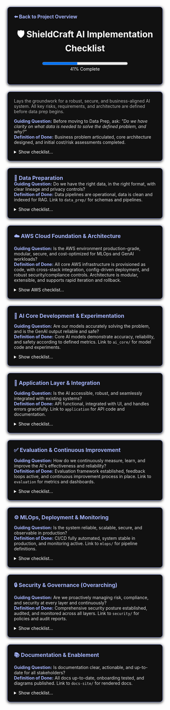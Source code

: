 <section style="border:1px solid #a5b4fc; border-radius:10px; margin:1.5em 0; box-shadow:0 2px 8px #222; padding:1.5em; background:#111; color:#fff;">
<div style="margin-bottom:1.5em;">
  <a href="../../../README.md" style="color:#a5b4fc; font-weight:bold; text-decoration:none; font-size:1.1em;">⬅️ Back to Project Overview</a>
</div>
<h1 align="center" style="margin-top:0; font-size:2em;">🛡️ ShieldCraft AI Implementation Checklist</h1>
<div id="progress-bar" align="center" style="margin-bottom:1.5em;">
  <progress id="shieldcraft-progress" value="41" max="100" style="width: 60%; height: 18px;"></progress>
  <div id="progress-label">41% Complete</div>
</div>
</section>
<section style="border:1px solid #a5b4fc; border-radius:10px; margin:1.5em 0; box-shadow:0 2px 8px #222; padding:1.5em; background:#111; color:#fff;">

<div style="margin-bottom:1em;">
  <span style="color:#b3b3b3; font-size:1em;">Lays the groundwork for a robust, secure, and business-aligned AI system. All key risks, requirements, and architecture are defined before data prep begins.</span>
</div>

<div>
  <span style="color:#a5b4fc; font-weight:bold;">Guiding Question:</span> <span style="color:#e0e0e0;">Before moving to Data Prep, ask: <em>"Do we have clarity on what data is needed to solve the defined problem, and why?"</em></span>
</div>
<div style="margin-bottom: 1em;">
  <span style="color:#a5b4fc; font-weight:bold;">Definition of Done:</span> <span style="color:#e0e0e0;">Business problem articulated, core architecture designed, and initial cost/risk assessments completed.</span>
</div>

<details id="foundation-checklist">
<summary>Show checklist…</summary>

- 🟩 [Finalize business case, value proposition, and unique differentiators](./business_case.md)
- 🟩 [User profiles, pain points, value proposition, and ROI articulated](./user_profiles.md)
- 🟩 [Define project scope, MVP features, and success metrics](./project_scope.md)
- 🟩 [Clear, business-aligned project objective documented](./project_objective.md)
- 🟩 [Data sources and expected outputs specified](./data_sources.md)
- 🟩 [Baseline infrastructure and cloud usage estimated](./infra_estimate.md)
- 🟩 [Address ethics, safety, and compliance requirements](./ethics_compliance.md)
    - 🟩 Conduct initial bias audit
    - 🟩 Draft hallucination mitigation strategy
    - 🟩 Obtain legal review for data privacy plan
    - 🟩 Document compliance requirements (GDPR, SOC2, etc.)
    - 🟩 Schedule regular compliance reviews
    - 🟩 Establish Security Architecture Review Board (see [Security & Governance](./security_governance.md))
- 🟩 [Technical, ethical, and operational risks identified with mitigation strategies](./risks_mitigation.md)
- 🟩 [Threat modeling and adversarial testing (e.g., red teaming GenAI outputs)](./security_governance.md)
- 🟩 [Privacy impact assessments and regular compliance reviews (GDPR, SOC2, etc.)](./privacy_impact_assessment.md)
- 🟩 [Set up project structure, version control, and Docusaurus documentation](./project_structure.md)
- 🟩 [Modular system layers, MLOps flow, and security/data governance designed](./modular_mlops_governance.md)
- 🟩 [Dockerfiles and Compose hardened for security, reproducibility, and best practices](./docker_hardening.md)
- 🟩 [Noxfile and developer workflow automation in place](./noxfile_workflow.md)
- 🟩 [Commit script unified, automating checks, versioning, and progress](./commit_script.md)
- 🟩 Deliverables: [business case summary](./business_case.md), [MLOps diagram](./modular_mlops_governance.md), [risk log](./risk_log.md), [cost model](./infra_estimate.md), and [ADRs](./adrs.md)
- 🟩 <strong>Production-grade AWS MLOps stack architecture implemented and tested</strong> ([architecture & dependency map](./aws_stack_architecture.md))
    - 🟩 All major AWS stacks (networking, storage, compute, data, security, monitoring) provisioned via CDK
    - 🟩 Pydantic config validation, advanced tagging, and parameterization enforced
    - 🟩 Cross-stack resource sharing and dependency injection established
    - 🟩 Security, compliance, and monitoring integrated (CloudWatch, SNS, Config, IAM boundaries)
    - 🟩 S3 lifecycle, cost controls, and budget alarms implemented
    - 🟩 536+ automated tests covering happy/unhappy paths, config validation, and outputs
    - 🟩 Comprehensive documentation for stack interactions and outputs ([see details](./aws_stack_architecture.md))


 </details></section>

 <section style="border:1px solid #a5b4fc; border-radius:10px; margin:1.5em 0; box-shadow:0 2px 8px #222; padding:1.5em; background:#111; color:#fff;">
<strong style="font-size:1.25em; color:#a5b4fc;">💾 Data Preparation</strong>

<div>
  <span style="color:#a5b4fc; font-weight:bold;">Guiding Question:</span> <span style="color:#e0e0e0;">Do we have the right data, in the right format, with clear lineage and privacy controls?</span>
</div>
<div style="margin-bottom: 1em;">
  <span style="color:#a5b4fc; font-weight:bold;">Definition of Done:</span> <span style="color:#e0e0e0;">Data pipelines are operational, data is clean and indexed for RAG. Link to <code>data_prep/</code> for schemas and pipelines.</span>
</div>
<details>
<summary>Show checklist…</summary>

- 🟩 [Identify and document all required data sources (logs, threat feeds, reports, configs)](./data_sources_required.md)
- 🟩 [Data ingestion, cleaning, normalization, privacy, and versioning](./data_ingestion_cleaning.md)
    - 🟩 [Build data ingestion pipelines](./build_data_ingestion_pipelines.md)
        - 🟩 Set up Amazon MSK (Kafka) cluster with topic creation
        - 🟥 Integrate Airbyte for connector-based data integration
        - 🟥 Implement AWS Lambda for event-driven ingestion and pre-processing
        - 🟥 Configure Amazon OpenSearch Ingestion for logs, metrics, and traces
        - 🟥 Build AWS Glue jobs for batch ETL and normalization
        - 🟥 Store raw and processed data in Amazon S3 data lake
        - 🟥 Enforce governance and privacy with AWS Lake Formation
        - 🟥 Add data quality checks (Great Expectations, Deequ)
    - 🟩 Implement data cleaning, normalization, and structuring
    - 🟩 Ensure data privacy (masking, anonymization) and compliance (GDPR, HIPAA, etc.)
    - 🟩 Establish data versioning for reproducibility
    - 🟩 Design and implement data retention policies
    - 🟩 Implement and document data deletion/right-to-be-forgotten workflows (GDPR)
    - 🟩 [Modular data flows and schemas for different data sources](./data_prep/data_inputs_overview.md)
- 🟩 Data lineage and audit trails for all data flows and model decisions
    - 🟩 Define and test disaster recovery, backup, and restore procedures for all critical data and services
- 🟥 Text chunking strategy defined and implemented for RAG
    - 🟥 Experiment with various chunking sizes and overlaps (e.g., fixed, semantic, recursive)
    - 🟥 Handle metadata preservation during chunking
- 🟥 Embedding model selection and experimentation for relevant data types
    - 🟩 Evaluate different embedding models (e.g., Bedrock Titan, open-source options)
    - 🟥 Establish benchmarking for embedding quality
- 🟩 Vector database (or `pgvector`) setup and population
    - 🟩 Select appropriate vector store (e.g., Pinecone, Weaviate, pgvector)
    - 🟩 Implement ingestion pipeline for creating and storing embeddings
    - 🟩 Optimize vector indexing for retrieval speed
    - 🟩 Implement re-ranking mechanisms for retrieved documents (e.g., Cohere Rerank, cross-encoders)

</details></section>

 <section style="border:1px solid #a5b4fc; border-radius:10px; margin:1.5em 0; box-shadow:0 2px 8px #222; padding:1.5em; background:#111; color:#fff;">
<strong style="font-size:1.25em; color:#a5b4fc;">☁️ AWS Cloud Foundation & Architecture</strong>
<div style="margin-top: 1em">
  <span style="color:#a5b4fc; font-weight:bold;">Guiding Question:</span> <span style="color:#e0e0e0;">Is the AWS environment production-grade, modular, secure, and cost-optimized for MLOps and GenAI workloads?</span>
</div>
<div style="margin-bottom:1em;">
  <span style="color:#a5b4fc; font-weight:bold;">Definition of Done:</span> <span style="color:#e0e0e0;">All core AWS infrastructure is provisioned as code, with cross-stack integration, config-driven deployment, and robust security/compliance controls. Architecture is modular, extensible, and supports rapid iteration and rollback.</span>
</div>
<details>
<summary>Show AWS checklist…</summary>

- 🟩 Multi-account, multi-environment AWS Organization structure with strict separation of dev, staging, and prod, supporting least-privilege and blast radius reduction.
- 🟩 Networking (VPC, subnets, security groups, vault secret import)
- 🟩 EventBridge (central event bus, rules, targets)
- 🟩 Step Functions (workflow orchestration, state machines, IAM roles)
- 🟩 S3 (object storage, vault secret import)
- 🟩 Lake Formation (data governance, fine-grained access control)
- 🟩 Glue (ETL, cataloging, analytics)
- 🟩 Lambda (event-driven compute, triggers)
- 🟩 Data Quality (automated validation, Great Expectations/Deequ)
- 🟩 Airbyte (connector-based ingestion, ECS services)
- 🟩 OpenSearch (search, analytics)
- 🟩 Cloud Native Hardening (CloudWatch alarms, Config rules, IAM boundaries)
- 🟩 Attack Simulation (automated security validation, Lambda, alarms)
- 🟩 Secrets Manager (centralized secrets, cross-stack exports)
- 🟩 MSK (Kafka streaming, broker info, roles)
- 🟩 SageMaker (model training, deployment, monitoring)
- 🟩 Budget (cost guardrails, alerts, notifications)
- 🟩 Advanced cross-stack resource sharing and dependency injection (CfnOutput/Fn.import_value), enabling secure, DRY, and scalable infrastructure composition.
- 🟩 Pydantic-driven config validation and parameterization, enforcing schema correctness and preventing misconfiguration at deploy time.
- 🟩 Automated tagging and metadata propagation across all resources for cost allocation, compliance, and auditability.
- 🟩 Hardened IAM roles, policies, and boundary enforcement, with automated least-privilege checks and centralized secrets management via AWS Secrets Manager.
- 🟩 AWS Vault integration for secure credential management and developer onboarding.
- 🟩 Automated S3 lifecycle policies, encryption, and access controls for all data lake buckets.
- 🟩 End-to-end cost controls and budget alarms, with CloudWatch and SNS integration for real-time alerting.
- 🟩 Cloud-native hardening stack (GuardDuty, Security Hub, Inspector) with automated findings aggregation and remediation hooks.
- 🟩 Automated integration tests for all critical AWS resources, covering both happy and unhappy paths, and validating cross-stack outputs.
- 🟩 Comprehensive documentation for stack interactions, outputs, and architectural decisions, supporting onboarding and audit requirements.
- 🟩 GitHub Actions CI/CD pipeline for automated build, test, and deployment of all infrastructure code.
- 🟩 Automated dependency management and patching via Poetry, ensuring reproducible builds and secure supply chain.
- 🟩 Modular, environment-parameterized deployment scripts and commit automation for rapid iteration and rollback.
- 🟩 Centralized error handling, smoke tests, and post-deployment validation for infrastructure reliability.
- 🟩 Secure, reproducible Dockerfiles and Compose files for local and cloud development, with best practices enforced.
- 🟩 Continuous compliance monitoring (Config, CloudWatch, custom rules) and regular security architecture reviews.
- ### MSK + Lambda Integration To-Do List

- 🟥 Ensure Lambda execution role has least-privilege Kafka permissions, scoped to MSK cluster ARN
- 🟥 Deploy Lambda in private subnets with correct security group(s)
- 🟥 Confirm security group allows Lambda-to-MSK broker connectivity (TLS port)
- 🟥 Set up CloudWatch alarms for Lambda errors, throttles, and duration
- 🟥 Set up CloudWatch alarms for MSK broker health, under-replicated partitions, and storage usage
- 🟥 Route alarm notifications to the correct email/SNS topic
- 🟥 Implement and test the end-to-end MSK + Lambda topic creation flow
- 🟥 Update documentation for MSK + Lambda integration, including troubleshooting steps

</details></section>

<section style="border:1px solid #a5b4fc; border-radius:10px; margin:1.5em 0; box-shadow:0 2px 8px #222; padding:1.5em; background:#111; color:#fff;">
<strong style="font-size:1.25em; color:#a5b4fc;">🧠 AI Core Development & Experimentation</strong>
<div style="margin-top:1em;">
  <span style="color:#a5b4fc; font-weight:bold;">Guiding Question:</span> <span style="color:#e0e0e0;">Are our models accurately solving the problem, and is the GenAI output reliable and safe?</span>
</div>
<div style="margin-bottom:1em;">
  <span style="color:#a5b4fc; font-weight:bold;">Definition of Done:</span> <span style="color:#e0e0e0;">Core AI models demonstrate accuracy, reliability, and safety according to defined metrics. Link to <code>ai_core/</code> for model code and experiments.</span>
</div>
<details>
<div style="border:2px solid #a5b4fc; border-radius:8px; background:#222; color:#a5b4fc; padding:1em; margin-bottom:1em; text-align:center; font-size:1.1em;">
🎉 <strong>Milestone:</strong> <span style="color:#fff;">ShieldCraft AI has selected <strong>Mistral-7B</strong> as its inaugural foundational model!<br>
This model was chosen for its cost-efficiency, strong performance on security/NLP tasks, and seamless AWS integration.<br>
Future iterations will orchestrate multiple AIs for even greater capability.</span>
</div>
<summary>Show checklist…</summary>

- 🟩 Selected <strong>Mistral-7B</strong> as the primary Foundation Model for ShieldCraft AI
    - 🟥 Select secondary Foundation Models (FMs) from Amazon Bedrock or Hugging Face (Phase 2 - multi-agent orchestration)
    - 🟩 Implement model loading, inference, and resource optimization
    - 🟥 Build and validate text encoders/embedding pipeline for RAG/vector search
    - 🟥 Implement data preprocessing, cleaning, and validation for model inputs and retrieval corpus
    - 🟥 Expose model inference via API (FastAPI/Flask), support batch/streaming modes
    - 🟥 Define core AI strategy (RAG, fine-tuning, hybrid approach)
    - 🟥 Prompt Engineering lifecycle implemented:
    - 🟥 Prompt versioning and prompt registry
    - 🟥 Prompt approval workflow
    - 🟥 Prompt experimentation framework
    - 🟥 Integration of human-in-the-loop (HITL) for continuous prompt refinement
    - 🟥 Guardrails and safety mechanisms for GenAI outputs:
        - 🟥 Establish Responsible AI governance: bias monitoring, model risk management, and audit trails
        - 🟥 Implement content moderation APIs/filters
        - 🟥 Define toxicity thresholds and response strategies
        - 🟥 Establish mechanisms for red-teaming GenAI outputs (e.g., adversarial prompt generation and testing)
- 🟥 LangChain integration for orchestration and prompt management
- 🟥 RAG pipeline prototyping and optimization:
    - 🟥 Implement efficient retrieval from vector store
    - 🟥 Context window management for LLMs
- 🟥 LLM output parsing and validation (e.g., Pydantic for structured output)
- 🟥 Implement robust error handling and logging for all AI components
- 🟥 Enforce privacy and security controls for model inputs/outputs
- 🟥 Address bias, fairness, and transparency in model outputs
- 🟥 Implement explainability for key AI decisions where possible
- 🟥 Automated prompt evaluation metrics and frameworks
- 🟥 Experiment tracking and versioning (MLflow/SageMaker Experiments)
- 🟥 Model registry and rollback capabilities (SageMaker Model Registry)
- 🟥 Establish baseline metrics for model performance
- 🟥 Cost tracking and optimization for LLM inference (per token, per query)
- 🟥 Design for resource scaling and cost optimization
- 🟥 LLM-specific evaluation metrics:
    - 🟥 Hallucination rate (quantified)
    - 🟥 Factuality score
    - 🟥 Coherence and fluency metrics
    - 🟥 Response latency per token
    - 🟥 Relevance to query
- 🟥 Model and Prompt card generation for documentation
- 🟥 Automate integration tests for AI components and include in CI/CD
- 🟥 Implement canary and shadow testing for new models/prompts

</details></section>

<section style="border:1px solid #a5b4fc; border-radius:10px; margin:1.5em 0; box-shadow:0 2px 8px #222; padding:1.5em; background:#111; color:#fff;">
<strong style="font-size:1.25em; color:#a5b4fc;">🚀 Application Layer & Integration</strong>
<div style="margin-top:1em;">
  <span style="color:#a5b4fc; font-weight:bold;">Guiding Question:</span> <span style="color:#e0e0e0;">Is the AI accessible, robust, and seamlessly integrated with existing systems?</span>
</div>
<div style="margin-bottom:1em;">
  <span style="color:#a5b4fc; font-weight:bold;">Definition of Done:</span> <span style="color:#e0e0e0;">API functional, integrated with UI, and handles errors gracefully. Link to <code>application</code> for API code and documentation.</span>
</div>
<details>
<summary>Show checklist…</summary>

- 🟥 Define Core API endpoints for AI services
- 🟥 Build production-ready, scalable API (FastAPI, Flask, etc.)
- 🟥 Input/output validation and data serialization
- 🟥 User Interface (UI) integration for analyst dashboard
- 🟥 Implement LangChain Chains and Agents for complex workflows
- 🟥 LangChain Memory components for conversational context
- 🟥 Robust error handling and graceful fallbacks for API and LLM responses
    - 🟥 API resilience and rate limiting mechanisms
    - 🟥 Implement API abuse prevention (WAF, throttling, DDoS protection)
- 🟥 Secure prompt handling and sensitive data redaction at the application layer
- 🟥 Develop example clients/SDKs for API consumption
- 🟥 Implement API Gateway (AWS API Gateway) for secure access
- 🟥 Automated API documentation generation (e.g., OpenAPI/Swagger)

</details></section>

<section style="border:1px solid #a5b4fc; border-radius:10px; margin:1.5em 0; box-shadow:0 2px 8px #222; padding:1.5em; background:#111; color:#fff;">
<strong style="font-size:1.25em; color:#a5b4fc;">✅ Evaluation & Continuous Improvement</strong>
<div style="margin-top:1em;">
  <span style="color:#a5b4fc; font-weight:bold;">Guiding Question:</span> <span style="color:#e0e0e0;">How do we continuously measure, learn, and improve the AI's effectiveness and reliability?</span>
</div>
<div style="margin-bottom:1em;">
  <span style="color:#a5b4fc; font-weight:bold;">Definition of Done:</span> <span style="color:#e0e0e0;">Evaluation framework established, feedback loops active, and continuous improvement process in place. Link to <code>evaluation</code> for metrics and dashboards.</span>
</div>
<details>
<summary>Show checklist…</summary>

- 🟥 Automated evaluation metrics and dashboards (e.g., RAG evaluation tools for retrieval relevance, faithfulness, answer correctness)
- 🟥 Human-in-the-loop (HITL) feedback mechanisms for all GenAI outputs
- 🟥 Implement user feedback loop for feature requests and issues
- 🟥 LLM-specific monitoring: toxicity drift, hallucination rates, contextual relevance
- 🟥 Real-time alerting for performance degradation or anomalies
- 🟥 A/B testing framework for prompts, models, and RAG configurations
- 🟥 Usage analytics and adoption tracking
- 🟥 Continuous benchmarking and optimization for performance and cost
- 🟥 Iterative prompt, model, and data retrieval refinement processes
- 🟥 Regular stakeholder feedback sessions and roadmap alignment

</details></section>

<section style="border:1px solid #a5b4fc; border-radius:10px; margin:1.5em 0; box-shadow:0 2px 8px #222; padding:1.5em; background:#111; color:#fff;">
<strong style="font-size:1.25em; color:#a5b4fc;">⚙️ MLOps, Deployment & Monitoring</strong>
<div style="margin-top:1em;">
  <span style="color:#a5b4fc; font-weight:bold;">Guiding Question:</span> <span style="color:#e0e0e0;">Is the system reliable, scalable, secure, and observable in production?</span>
</div>
<div style="margin-bottom:1em;">
  <span style="color:#a5b4fc; font-weight:bold;">Definition of Done:</span> <span style="color:#e0e0e0;">CI/CD fully automated, system stable in production, and monitoring active. Link to <code>mlops/</code> for pipeline definitions.</span>
</div>
<details>
<summary>Show checklist…</summary>

- 🟥 Infrastructure as Code (IaC) with AWS CDK for all cloud resources
- 🟥 CI/CD pipelines (GitHub Actions) for automated build, test, and deployment
- 🟩 Containerization (Docker)
- 🟥 Orchestration (Kubernetes/AWS EKS)
- 🟩 Pre-commit and pre-push hooks for code quality checks
- 🟩 Automated dependency and vulnerability patching
- 🟥 Secrets scanning in repositories and CI/CD pipelines
- 🟥 Build artifact signing and verification
- 🟥 Secure build environment (e.g., ephemeral runners)
- 🟥 Deployment approval gates and manual review processes
- 🟥 Automated rollback and canary deployment strategies
- 🟥 Post-deployment validation checks (smoke tests, integration tests)
    - 🟥 Continuous monitoring for cost, performance, data/concept drift
    - 🟥 Implement cloud cost monitoring, alerting, and FinOps best practices (AWS Cost Explorer, budgets, tagging, reporting)
- 🟥 Secure authentication, authorization, and configuration management
- 🟩 [Secrets management](security/aws-secrets-management.md) (AWS Secrets Vault)
    - 🟥 IAM roles and fine-grained access control
    - 🟥 Schedule regular IAM access reviews and user lifecycle management
- 🟩 Multi-environment support (dev, staging, prod)
- 🟩 Automated artifact management (models, data, embeddings)
- 🟩 Robust error handling in automation scripts
- 🟥 Automated smoke and integration tests, triggered after build/deploy
- 🟥 Static type checks enforced in CI/CD using Mypy
- 🟥 Code coverage tracked and reported via Pytest-cov
- 🟥 Automated Jupyter notebook dependency management and validation (via Nox and Nbval)
- 🟥 Automated SageMaker training jobs launched via Nox and parameterized config
- 🟩 Streamlined local development (Nox, Docker Compose)
    - 🟥 Command Line Interface (CLI) tools for common operations
    - 🟥 Automate SBOM generation and review third-party dependencies for supply chain risk
    - 🟥 Define release management and versioning policies for all major components

</details></section>

<section style="border:1px solid #a5b4fc; border-radius:10px; margin:1.5em 0; box-shadow:0 2px 8px #222; padding:1.5em; background:#111; color:#fff;">
<strong style="font-size:1.25em; color:#a5b4fc;">🔒 Security & Governance (Overarching)</strong>
<div style="margin-top:1em;">
  <span style="color:#a5b4fc; font-weight:bold;">Guiding Question:</span> <span style="color:#e0e0e0;">Are we proactively managing risk, compliance, and security at every layer and continuously?</span>
</div>
<div style="margin-bottom:1em;">
  <span style="color:#a5b4fc; font-weight:bold;">Definition of Done:</span> <span style="color:#e0e0e0;">Comprehensive security posture established, audited, and monitored across all layers. Link to <code>security/</code> for policies and audit reports.</span>
</div>
<details>
<summary>Show checklist…</summary>

- 🟥 Establish Security Architecture Review Board (if not already in place)
- 🟥 Conduct regular Security Audits (internal and external)
- 🟥 Implement Continuous compliance monitoring (GDPR, SOC2, etc.)
- 🟥 Develop a Security Incident Response Plan and corresponding runbooks
    - 🟥 Implement Centralized audit logging and access reviews
    - 🟥 Develop SRE runbooks, on-call rotation, and incident management for production support
- 🟥 Document and enforce Security Policies and Procedures
- 🟥 Proactive identification and mitigation of Technical, Ethical, and Operational risks
- 🟥 Leverage AWS security services (Security Hub, GuardDuty, Config) for enterprise posture
- 🟥 Ensure data lineage and audit trails are established and maintained for all data flows and model decisions
- 🟥 Implement Automated security scanning for code, containers, and dependencies (SAST, DAST, SBOM)
- 🟥 Secure authentication, authorization, and secrets management across all services
- 🟥 Define and enforce IAM roles and fine-grained access controls
- 🟥 Regularly monitor for Infrastructure drift and automated remediation for security configurations

</details></section>

<section style="border:1px solid #a5b4fc; border-radius:10px; margin:1.5em 0; box-shadow:0 2px 8px #222; padding:1.5em; background:#111; color:#fff;">
<strong style="font-size:1.25em; color:#a5b4fc;">📚 Documentation & Enablement</strong>
<div style="margin-top:1em;">
  <span style="color:#a5b4fc; font-weight:bold;">Guiding Question:</span> <span style="color:#e0e0e0;">Is documentation clear, actionable, and up-to-date for all stakeholders?</span>
</div>
<div style="margin-bottom:1em;">
  <span style="color:#a5b4fc; font-weight:bold;">Definition of Done:</span> <span style="color:#e0e0e0;">All docs up-to-date, onboarding tested, and diagrams published. Link to <code>docs-site/</code> for rendered docs.</span>
</div>
<details>
<summary>Show checklist…</summary>

- 🟩 Maintain up-to-date Docusaurus documentation for all major components
- 🟩 Automated checklist progress bar update
- 🟥 Architecture diagrams and sequence diagrams for all major flows
- 🟥 Document onboarding, architecture, and usage for developers and analysts
- 🟩 Add “How to contribute” and “Getting started” guides
- 🟥 Automated onboarding scripts (e.g., one-liner to set up local/dev environment)
- 🟥 Pre-built Jupyter notebook templates for common workflows
- 🟥 End-to-end usage walkthroughs (from data ingestion to GenAI output)
- 🟥 Troubleshooting and FAQ section
    - 🟥 Regularly update changelog and roadmap
    - 🟥 Set up customer support/feedback channels and integrate feedback into roadmap
- 🟥 Changelog automation and release notes
- 🟥 Automated notebook dependency management and validation
- 🟥 Automated notebook validation in CI/CD
- 🟥 Code quality and consistent style enforced (Ruff, Poetry)
- 🟥 Contribution guidelines for prompt engineering and model adapters
- 🟥 All automation and deployment workflows parameterized for environments
- 🟥 Test coverage thresholds and enforcement
- 🟥 End-to-end tests simulating real analyst workflows
- 🟥 Fuzz testing for API and prompt inputs

</details>
